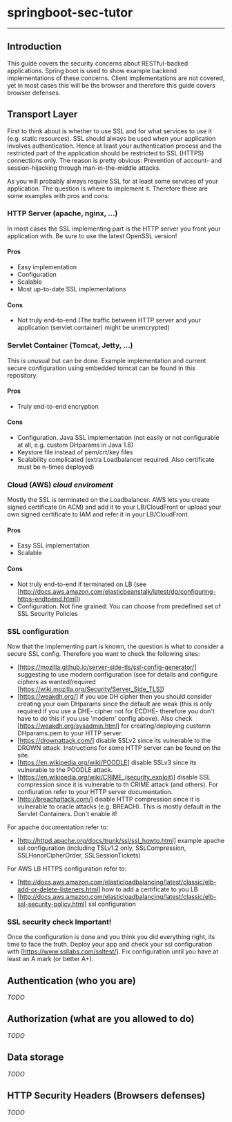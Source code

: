 # springboot-sec-tutor
---
## Introduction
This guide covers the security concerns about RESTful-backed applications. Spring boot is used to show example backend implementations of these concerns. Client implementations are not covered, yet in most cases this will be the browser and therefore this guide covers browser defenses.

## Transport Layer
First to think about is whether to use SSL and for what services to use it (e.g. static resources). SSL should always be used when your application involves authentication. Hence at least your authentication process and the restricted part of the application should be restricted to SSL (HTTPS) connections only. The reason is pretty obvious: Prevention of account- and session-hijacking through man-in-the-middle attacks.

As you will probably always require SSL for at least some services of your application. The question is where to implement it. Therefore there are some examples with pros and cons:

### HTTP Server (apache, nginx, ...)
In most cases the SSL implementing part is the HTTP server you front your application with. Be sure to use the latest OpenSSL version!
#### Pros
- Easy implementation
- Configuration
- Scalable
- Most up-to-date SSL implementations

#### Cons
- Not truly end-to-end (The traffic between HTTP server and your application (servlet container) might be unencrypted)

### Servlet Container (Tomcat, Jetty, ...)
This is unusual but can be done. Example implementation and current secure configuration using embedded tomcat can be found in this repository.
#### Pros
- Truly end-to-end encryption

#### Cons
- Configuration. Java SSL implementation (not easily or not configurable at all, e.g. custom DHparams in Java 1.8)
- Keystore file instead of pem/crt/key files
- Scalability complicated (extra Loadbalancer required. Also certificate must be n-times deployed)

### Cloud (AWS) *cloud enviroment*
Mostly the SSL is terminated on the Loadbalancer. AWS lets you create signed certificate (in ACM) and add it to your LB/CloudFront or upload your own signed certificate to IAM and refer it in your LB/CloudFront.
#### Pros
- Easy SSL implementation
- Scalable
#### Cons
- Not truly end-to-end if terminated on LB (see [http://docs.aws.amazon.com/elasticbeanstalk/latest/dg/configuring-https-endtoend.html])
- Configuration. Not fine grained: You can choose from predefined set of SSL Security Policies

### SSL configuration
Now that the implementing part is known, the question is what to consider a secure SSL config. Therefore you want to check the following sites:
- [https://mozilla.github.io/server-side-tls/ssl-config-generator/] suggesting to use modern configuration (see for details and configure ciphers as wanted/required [https://wiki.mozilla.org/Security/Server_Side_TLS])
- [https://weakdh.org/] if you use DH cipher then you should consider creating your own DHparams since the default are weak (this is only required if you use a DHE- cipher not for ECDHE- therefore you don't have to do this if you use 'modern' config above). Also check [https://weakdh.org/sysadmin.html] for creating/deploying customn DHparams.pem to your HTTP server.
- [https://drownattack.com/] disable SSLv2 since its vulnerable to the DROWN attack. Instructions for some HTTP server can be found on the site.
- [https://en.wikipedia.org/wiki/POODLE] disable SSLv3 since its vulnerable to the POODLE attack.
- [https://en.wikipedia.org/wiki/CRIME_(security_exploit)] disable SSL compression since it is vulnerable to th CRIME attack (and others). For confiuration refer to your HTTP server documentation.
- [http://breachattack.com/] disable HTTP compression since it is vulnerable to oracle attacks (e.g. BREACH). This is mostly default in the Servlet Containers. Don't enable it!

For apache documentation refer to:
- [http://httpd.apache.org/docs/trunk/ssl/ssl_howto.html] example apache ssl configuration (including TSLv1.2 only, SSLCompression, SSLHonorCipherOrder, SSLSessionTickets)

For AWS LB HTTPS configuration refer to:
- [http://docs.aws.amazon.com/elasticloadbalancing/latest/classic/elb-add-or-delete-listeners.html] how to add a certificate to you LB
- [http://docs.aws.amazon.com/elasticloadbalancing/latest/classic/elb-ssl-security-policy.html] ssl configuration

### SSL security check **Important**!
Once the configuration is done and you think you did everything right, its time to face the truth. Deploy your app and check your ssl configuration with [https://www.ssllabs.com/ssltest/]. Fix configuration until you have at least an A mark (or better A+).

## Authentication (who you are)
*TODO*

## Authorization (what are you allowed to do)
*TODO*

## Data storage
*TODO*

## HTTP Security Headers (Browsers defenses)
*TODO*
